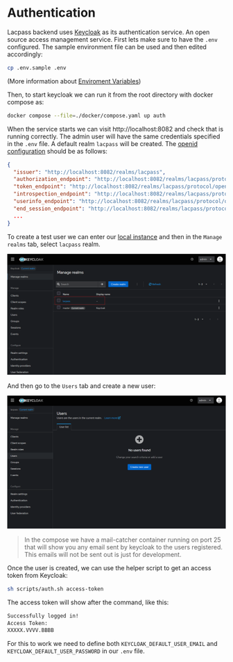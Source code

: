 # Authentication

Lacpass backend uses [Keycloak](https://www.keycloak.org/) as its authentication service. An open source access management service. First lets make sure to have the `.env` configured. The sample environment file can be used and then edited accordingly:

```bash
cp .env.sample .env
```

(More information about [Enviroment Variables](/docs/environment.md))

Then, to start keycloak we can run it from the root directory with docker compose as:

```bash
docker compose --file=./docker/compose.yaml up auth
```

When the service starts we can visit http://localhost:8082 and check that is running correctly. The admin user will have
the same credentials specified in the `.env` file. A default realm `lacpass` will be created. The [openid configuration](http://localhost:8082/realms/lacpass/.well-known/openid-configuration)
should be as follows:

```json
{
  "issuer": "http://localhost:8082/realms/lacpass",
  "authorization_endpoint": "http://localhost:8082/realms/lacpass/protocol/openid-connect/auth",
  "token_endpoint": "http://localhost:8082/realms/lacpass/protocol/openid-connect/token",
  "introspection_endpoint": "http://localhost:8082/realms/lacpass/protocol/openid-connect/token/introspect",
  "userinfo_endpoint": "http://localhost:8082/realms/lacpass/protocol/openid-connect/userinfo",
  "end_session_endpoint": "http://localhost:8082/realms/lacpass/protocol/openid-connect/logout",
  ...
}
```

To create a test user we can enter our [local instance](http://localhost:8082) and then in the `Manage realms` tab,
select `lacpass` realm.

![](./images/keycloak_realms.png "Keycloak realms")

And then go to the `Users` tab and create a new user:

![](./images/keycloak_users.png "Keycloak users")

> In the compose we have a mail-catcher container running on port 25 that will show you any email sent by keycloak to
> the users registered. This emails will not be sent out is just for development.

Once the user is created, we can use the helper script to get an access token from Keycloak:

```bash
sh scripts/auth.sh access-token
```

The access token will show after the command, like this:

```bash
Successfully logged in!
Access Token:
XXXXX.VVVV.BBBB
```

For this to work we need to define both `KEYCLOAK_DEFAULT_USER_EMAIL` and `KEYCLOAK_DEFAULT_USER_PASSWORD` in our `.env`
file.
